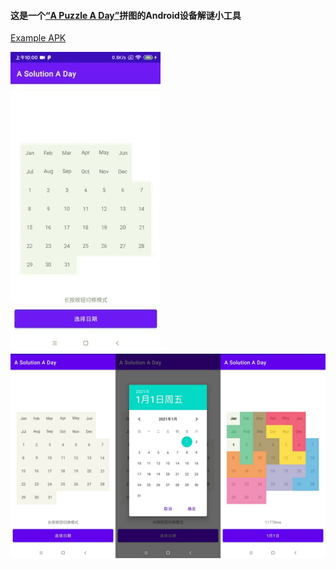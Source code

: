 #### 这是一个[“A Puzzle A Day”](https://www.kickstarter.com/projects/dragonfjord/a-puzzle-a-day)拼图的Android设备解谜小工具

[Example APK](https://github.com/wzy820715/A_Puzzle_A_Day/raw/Readme/readme/a-solution-a-day.apk) 

![截图1](https://github.com/wzy820715/A_Puzzle_A_Day/blob/Readme/readme/demonstration.GIF?raw=true) 
![截图2](https://github.com/wzy820715/A_Puzzle_A_Day/blob/Readme/readme/screenshot.jpg?raw=true) 
